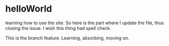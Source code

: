 # helloWorld
learning how to use the site.
So here is the part where I update the file, thus closing the issue. I wish this thing had spell check.

This is the branch feature. Learning, absorbing, moving on.
